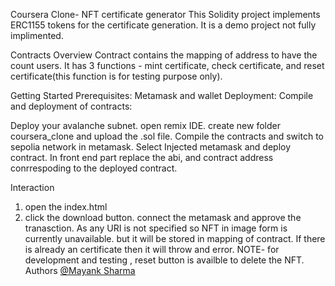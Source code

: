 Coursera Clone- NFT certificate generator
This Solidity project implements ERC1155 tokens for the certificate generation. It is a demo project not fully implimented.

Contracts Overview
Contract contains the mapping of address to have the count users. It has 3 functions - mint certificate, check certificate, and reset certificate(this function is for testing purpose only).

Getting Started
Prerequisites:
Metamask and wallet
Deployment:
Compile and deployment of contracts:

Deploy your avalanche subnet.
open remix IDE.
create new folder coursera_clone and upload the .sol file.
Compile the contracts and switch to sepolia network in metamask.
Select Injected metamask and deploy contract.
In front end part replace the abi, and contract address conrrespoding to the deployed contract.

Interaction
1) open the index.html
2) click the download button. connect the metamask and approve the tranasction. As any URI is not specified so NFT in image form is currently unavailable. but it will be stored in mapping of contract.
If there is already an certificate then it will throw and error.
NOTE- for development and testing , reset button is availble to delete the NFT.<br>
Authors
[@Mayank Sharma](https://www.linkedin.com/in/mayank-sharma-078278243/)
